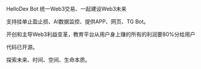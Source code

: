HelloDex Bot 统一Web3交易、一起建设Web3未来

支持挂单止盈止损、AI数据监控、提供APP、网页、TG Bot。

开创和主导Web3利益变革，教育平台从用户身上赚的所有的利润要80%分给用户

代码已开源。

探索未来、时间、空间、生命本质。
